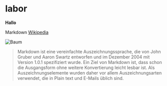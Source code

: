 # labor

**Hallo**

Markdown [Wikipedia](https://de.wikipedia.org/wiki/Markdown)

![Baum](https://www.forestfinance.de/fileadmin/ForestFinanceContent/Baum.gif)

>Markdown ist eine vereinfachte Auszeichnungssprache, die von John Gruber und Aaron Swartz entworfen und im Dezember 2004 mit Version 1.0.1 spezifiziert wurde. Ein Ziel von Markdown ist, dass schon die Ausgangsform ohne weitere Konvertierung leicht lesbar ist. Als Auszeichnungselemente wurden daher vor allem Auszeichnungsarten verwendet, die in Plain text und E-Mails üblich sind.

